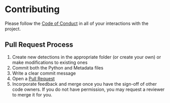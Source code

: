 # Contributing

Please follow the [Code of Conduct](https://github.com/panther-labs/panther-analysis/blob/main/CODE_OF_CONDUCT.md)
in all of your interactions with the project.

## Pull Request Process

1. Create new detections in the appropriate folder (or create your own) or make modifications to existing ones
2. Commit both the Python and Metadata files
3. Write a clear commit message
4. Open a [Pull Request](https://github.com/panther-labs/panther-analysis/pulls)
5. Incorporate feedback and merge once you have the sign-off of other code owners. If you do not have permission, you may request a reviewer to merge it for you.
